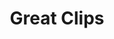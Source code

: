 ---
title: "Great Clips"
url: /albuquerque/great-clips-montgomery-boulevard-northeast/
shop: hairdresser
---